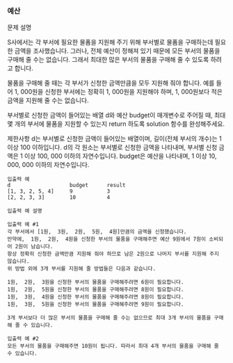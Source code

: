 ### 예산

문제 설명

S사에서는 각 부서에 필요한 물품을 지원해 주기 위해 부서별로 물품을 구매하는데 필요한 금액을 조사했습니다. 그러나, 전체 예산이 정해져 있기 때문에 모든 부서의 물품을 구매해 줄 수는 없습니다. 그래서 최대한 많은
부서의 물품을 구매해 줄 수 있도록 하려고 합니다.

물품을 구매해 줄 때는 각 부서가 신청한 금액만큼을 모두 지원해 줘야 합니다. 예를 들어 1, 000원을 신청한 부서에는 정확히 1, 000원을 지원해야 하며, 1, 000원보다 적은 금액을 지원해 줄 수는
없습니다.

부서별로 신청한 금액이 들어있는 배열 d와 예산 budget이 매개변수로 주어질 때, 최대 몇 개의 부서에 물품을 지원할 수 있는지 return 하도록 solution 함수를 완성해주세요.

제한사항 d는 부서별로 신청한 금액이 들어있는 배열이며, 길이(전체 부서의 개수)는 1 이상 100 이하입니다. d의 각 원소는 부서별로 신청한 금액을 나타내며, 부서별 신청 금액은 1 이상 100, 000 이하의
자연수입니다. budget은 예산을 나타내며, 1 이상 10, 000, 000 이하의 자연수입니다.

```
입출력 예
d                   budget      result
[1, 3, 2, 5, 4]     9           3
[2, 2, 3, 3]        10 	        4

입출력 예 설명

입출력 예 #1
각 부서에서 [1원,  3원,  2원,  5원,  4원]만큼의 금액을 신청했습니다.
만약에,  1원,  2원,  4원을 신청한 부서의 물품을 구매해주면 예산 9원에서 7원이 소비되어 2원이 남습니다.
항상 정확히 신청한 금액만큼 지원해 줘야 하므로 남은 2원으로 나머지 부서를 지원해 주지 않습니다.
위 방법 외에 3개 부서를 지원해 줄 방법들은 다음과 같습니다.

1원,  2원,  3원을 신청한 부서의 물품을 구매해주려면 6원이 필요합니다.
1원,  2원,  5원을 신청한 부서의 물품을 구매해주려면 8원이 필요합니다.
1원,  3원,  4원을 신청한 부서의 물품을 구매해주려면 8원이 필요합니다.
1원,  3원,  5원을 신청한 부서의 물품을 구매해주려면 9원이 필요합니다.

3개 부서보다 더 많은 부서의 물품을 구매해 줄 수는 없으므로 최대 3개 부서의 물품을 구매해 줄 수 있습니다.

입출력 예 #2
모든 부서의 물품을 구매해주면 10원이 됩니다. 따라서 최대 4개 부서의 물품을 구매해 줄 수 있습니다.
```
